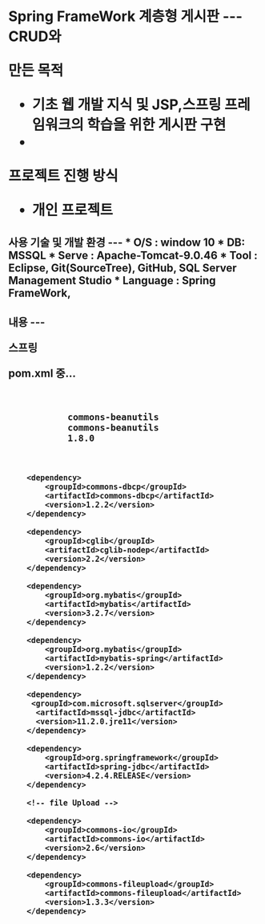 <h1>Spring FrameWork 계층형 게시판
---
CRUD와 

만든 목적

 * 기초 웹 개발 지식 및 JSP,스프링 프레임워크의 학습을 위한 게시판 구현
 * 


프로젝트 진행 방식

 * 개인 프로젝트

<h2>사용 기술 및 개발 환경
---
 * O/S : window 10
 * DB: MSSQL
 * Serve : Apache-Tomcat-9.0.46
 * Tool : Eclipse, Git(SourceTree), GitHub, SQL Server Management Studio
 * Language : Spring FrameWork, 

<h2>내용
---

스프링

pom.xml 중...

<code>
<dependency>
		   <groupId>commons-beanutils</groupId>
		   <artifactId>commons-beanutils</artifactId>
		   <version>1.8.0</version>
		</dependency>
		
		<dependency>
			<groupId>commons-dbcp</groupId>
			<artifactId>commons-dbcp</artifactId>
			<version>1.2.2</version>
		</dependency>
		
		<dependency>
			<groupId>cglib</groupId>
			<artifactId>cglib-nodep</artifactId>
			<version>2.2</version>
		</dependency>
		
		<dependency>
			<groupId>org.mybatis</groupId>
			<artifactId>mybatis</artifactId>
			<version>3.2.7</version>
		</dependency>
		
		<dependency>
			<groupId>org.mybatis</groupId>
			<artifactId>mybatis-spring</artifactId>
			<version>1.2.2</version>
		</dependency>
		
		<dependency>
		 <groupId>com.microsoft.sqlserver</groupId>
		  <artifactId>mssql-jdbc</artifactId>
		  <version>11.2.0.jre11</version>
		</dependency>

		<dependency>
		    <groupId>org.springframework</groupId>
		    <artifactId>spring-jdbc</artifactId>
		    <version>4.2.4.RELEASE</version>
		</dependency>
		
		<!-- file Upload -->
		
		<dependency>
			<groupId>commons-io</groupId>
			<artifactId>commons-io</artifactId>
			<version>2.6</version>
		</dependency>

		<dependency>
			<groupId>commons-fileupload</groupId>
			<artifactId>commons-fileupload</artifactId>
			<version>1.3.3</version>
		</dependency>
</code>
